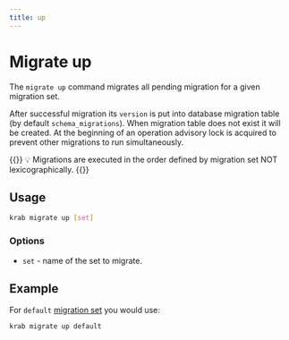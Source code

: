 ```yaml
---
title: up
---
```


# Migrate up

The `migrate up` command migrates all pending migration for a given migration set.

After successful migration its `version` is put into database migration table (by default `schema_migrations`).
When migration table does not exist it will be created.
At the beginning of an operation advisory lock is acquired to prevent other migrations to run simultaneously.

{{<hint>}}
💡 Migrations are executed in the order defined by migration set NOT lexicographically.
{{</hint>}}

## Usage

```sh
krab migrate up [set]
```

### Options

- `set` - name of the set to migrate.

## Example

For `default` [migration set](/docs/configuration/migration_set/) you would use:

```sh
krab migrate up default
```

